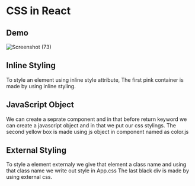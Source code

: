 
#  CSS in React
## Demo
![Screenshot (73)](https://user-images.githubusercontent.com/88156481/188310704-dc0e4355-9688-464b-9c10-558f7ffb40f4.png)

## Inline Styling 
To style an element using inline style attribute, The first pink container is made by using inline styling.

## JavaScript Object
We can create a seprate component and in that before return keyword we can create a javascript object and in that
we put our css stylings. The second yellow box is made using js object in component named as color.js

## External Styling
To style a element externaly we give that element a class name and using that class name we write out style in App.css
The last black div is made by using external css.

